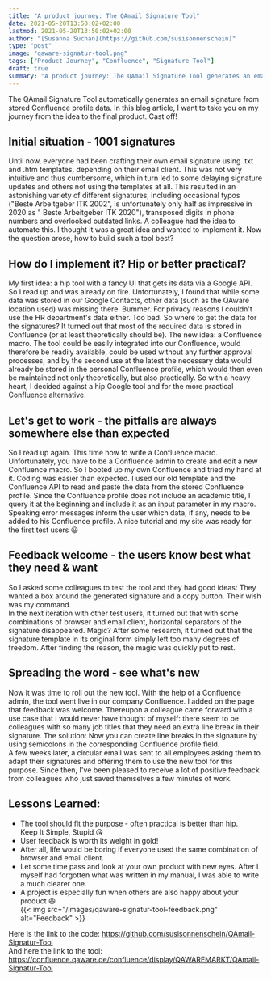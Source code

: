 ```yaml
---
title: "A product journey: The QAmail Signature Tool"
date: 2021-05-20T13:50:02+02:00
lastmod: 2021-05-20T13:50:02+02:00
author: "[Susanna Suchan](https://github.com/susisonnenschein)"
type: "post"
image: "qaware-signatur-tool.png"
tags: ["Product Journey", "Confluence", "Signature Tool"]
draft: true
summary: "A product journey: The QAmail Signature Tool generates an email signature from stored Confluence profile data"
---
```


The QAmail Signature Tool automatically generates an email signature from stored Confluence profile data. In this blog article, I want to take you on my journey from the idea to the final product. Cast off! 

## Initial situation - 1001 signatures

Until now, everyone had been crafting their own email signature using .txt and .htm templates, depending on their email client. This was not very intuitive and thus cumbersome, which in turn led to some delaying signature updates and others not using the templates at all. This resulted in an astonishing variety of different signatures, including occasional typos ("Beste Arbeitgeber ITK 2002", is unfortunately only half as impressive in 2020 as " Beste Arbeitgeber ITK 2020"), transposed digits in phone numbers and overlooked outdated links. A colleague had the idea to automate this. I thought it was a great idea and wanted to implement it. Now the question arose, how to build such a tool best?

## How do I implement it? Hip or better practical? 

My first idea: a hip tool with a fancy UI that gets its data via a Google API. So I read up and was already on fire. Unfortunately, I found that while some data was stored in our Google Contacts, other data (such as the QAware location used) was missing there. Bummer. For privacy reasons I couldn't use the HR department's data either. Too bad. So where to get the data for the signatures? It turned out that most of the required data is stored in Confluence (or at least theoretically should be). The new idea: a Confluence macro. The tool could be easily integrated into our Confluence, would therefore be readily available, could be used without any further approval processes, and by the second use at the latest the necessary data would already be stored in the personal Confluence profile, which would then even be maintained not only theoretically, but also practically. So with a heavy heart, I decided against a hip Google tool and for the more practical Confluence alternative.

## Let's get to work - the pitfalls are always somewhere else than expected

So I read up again. This time how to write a Confluence macro. Unfortunately, you have to be a Confluence admin to create and edit a new Confluence macro. So I booted up my own Confluence and tried my hand at it. Coding was easier than expected. I used our old template and the Confluence API to read and paste the data from the stored Confluence profile. Since the Confluence profile does not include an academic title, I query it at the beginning and include it as an input parameter in my macro. Speaking error messages inform the user which data, if any, needs to be added to his Confluence profile. A nice tutorial and my site was ready for the first test users :smiley:

## Feedback welcome - the users know best what they need & want

So I asked some colleagues to test the tool and they had good ideas: They wanted a box around the generated signature and a copy button. Their wish was my command.   
In the next iteration with other test users, it turned out that with some combinations of browser and email client, horizontal separators of the signature disappeared. Magic? After some research, it turned out that the signature template in its original form simply left too many degrees of freedom. After finding the reason, the magic was quickly put to rest. 

## Spreading the word - see what's new

Now it was time to roll out the new tool. With the help of a Confluence admin, the tool went live in our company Confluence. I added on the page that feedback was welcome. Thereupon a colleague came forward with a use case that I would never have thought of myself: there seem to be colleagues with so many job titles that they need an extra line break in their signature. The solution: Now you can create line breaks in the signature by using semicolons in the corresponding Confluence profile field.  
A few weeks later, a circular email was sent to all employees asking them to adapt their signatures and offering them to use the new tool for this purpose. Since then, I've been pleased to receive a lot of positive feedback from colleagues who just saved themselves a few minutes of work.  

## Lessons Learned:

* The tool should fit the purpose - often practical is better than hip.  
Keep It Simple, Stupid :kissing_heart:
* User feedback is worth its weight in gold!
* After all, life would be boring if everyone used the same combination of browser and email client.
* Let some time pass and look at your own product with new eyes. After I myself had forgotten what was written in my manual, I was able to write a much clearer one.
* A project is especially fun when others are also happy about your product :smiley:  
{{< img src="/images/qaware-signatur-tool-feedback.png" alt="Feedback" >}}

Here is the link to the code: https://github.com/susisonnenschein/QAmail-Signatur-Tool  
And here the link to the tool: https://confluence.qaware.de/confluence/display/QAWAREMARKT/QAmail-Signatur-Tool
